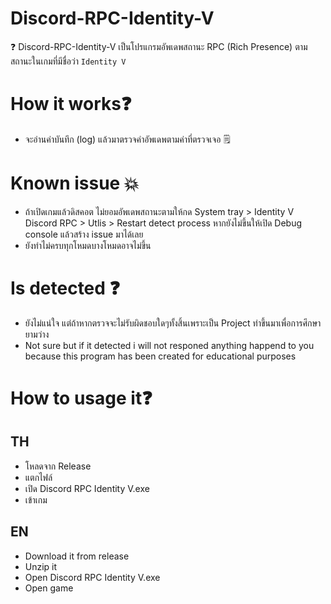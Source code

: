 # Discord-RPC-Identity-V
❓ Discord-RPC-Identity-V เป็นโปรแกรมอัพเดพสถานะ RPC (Rich Presence) ตามสถานะในเกมที่มีชื่อว่า `Identity V`
# How it works❓
- จะอ่านค่าบันทึก (log) แล้วมาตรวจคำอัพเดพตามค่าที่ตรวจเจอ 🗒️
# Known issue 💥
- ถ้าเปิดเกมแล้วดิสคอต ไม่ยอมอัพเดพสถานะตามให้กด System tray > Identity V Discord RPC > Utlis > Restart detect process หากยังไม่ขึ้นให้เปิด Debug console แล้วสร้าง issue มาได้เลย
- ยังทำไม่ครบทุกโหมดบางโหมดอาจไม่ขึ้น
# Is detected ❓
- ยังไม่แน่ใจ แต่ถ้าหากตรวจจะไม่รับผิดชอบใดๆทั้งสิ้นเพราะเป็น Project ทำขึ้นมาเพื่อการศึกษายามว่าง
- Not sure but if it detected i will not responed anything happend to you because this program has been created for educational purposes
# How to usage it❓
## TH
- โหลดจาก Release
- แตกไฟล์
- เปิด Discord RPC Identity V.exe 
- เข้าเกม
## EN
- Download it from release
- Unzip it
- Open Discord RPC Identity V.exe
- Open game
